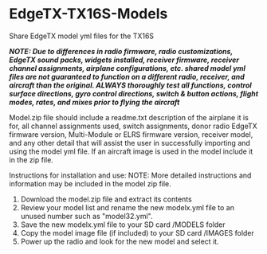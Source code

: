 # EdgeTX-TX16S-Models
Share EdgeTX model yml files for the TX16S

***NOTE: Due to differences in radio firmware, radio customizations, EdgeTX sound packs, widgets installed, receiver firmware, receiver channel assignments, airplane configurations, etc. shared model yml files are not guaranteed to function on a different radio, receiver, and aircraft than the original.  ALWAYS thoroughly test all functions, control surface directions, gyro control directions, switch & button actions, flight modes, rates, and mixes prior to flying the aircraft***

Model.zip file should include a readme.txt description of the airplane it is for, all channel assignments used, switch assignments, donor radio EdgeTX firmware version, Multi-Module or ELRS firmware version, receiver model, and any other detail that will assist the user in successfully importing and using the model yml file.  If an aircraft image is used in the model include it in the zip file.


Instructions for installation and use:
NOTE: More detailed instructions and information may be included in the model zip file.
1. Download the model.zip file and extract its contents
2. Review your model list and rename the new modelx.yml file to an unused number such as "model32.yml".
3. Save the new modelx.yml file to your SD card /MODELS folder
4. Copy the model image file (if included) to your SD card /IMAGES folder
5. Power up the radio and look for the new model and select it.

